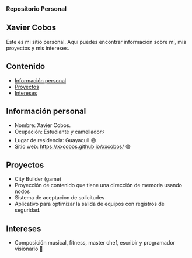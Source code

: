 ### Repositorio Personal
## Xavier Cobos

Este es mi sitio personal. Aquí puedes encontrar información sobre mí, mis proyectos y mis intereses.

## Contenido
* [Información personal](#información-personal)
* [Proyectos](#proyectos)
* [Intereses](#intereses)
## Información personal
* Nombre: Xavier Cobos.
* Ocupación: Estudiante y camellador⚡
* Lugar de residencia: Guayaquil 😄
* Sitio web: https://xxcobos.github.io/xxcobos/  😄
## Proyectos
* City Builder (game)
* Proyección de contenido que tiene una dirección de memoria usando nodos
* Sistema de aceptacion de solicitudes
* Aplicativo para optimizar la salida de equipos con registros de seguridad. 
## Intereses
* Composición musical, fitness, master chef, escribir y programador visionario 🌱 

